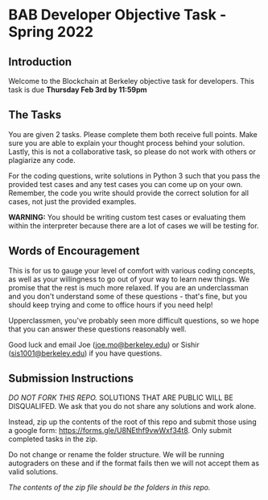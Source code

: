 # BAB Developer Objective Task - Spring 2022

## Introduction

Welcome to the Blockchain at Berkeley objective task for developers. This task is due **Thursday Feb 3rd by 11:59pm**

## The Tasks

You are given 2 tasks. Please complete them both receive full points. Make sure you are able to explain your thought process behind your solution. Lastly, this is not a collaborative task, so please do not work with others or plagiarize any code.

For the coding questions, write solutions in Python 3 such that you pass the provided test cases and any test cases you can come up on your own. Remember, the code you write should provide the correct solution for all cases, not just the provided examples.

**WARNING:** You should be writing custom test cases or evaluating them within the interpreter because there are a lot of cases we will be testing for.

## Words of Encouragement

This is for us to gauge your level of comfort with various coding concepts, as well as your willingness to go out of your way to learn new things. We promise that the rest is much more relaxed. If you are an underclassman and you don't understand some of these questions - that's fine, but you should keep trying and come to office hours if you need help!

Upperclassmen, you've probably seen more difficult questions, so we hope that you can answer these questions reasonably well.

Good luck and email Joe (joe.mo@berkeley.edu) or Sishir (sis1001@berkeley.edu) if you have questions.

## Submission Instructions

_DO NOT FORK THIS REPO._ SOLUTIONS THAT ARE PUBLIC WILL BE DISQUALIFED. We ask that you do not share any solutions and work alone.

Instead, zip up the contents of the root of this repo and submit those using a google form: https://forms.gle/U8NEthf9vwWxf34t8. Only submit completed tasks in the zip.

Do not change or rename the folder structure. We will be running autograders on these and if the format fails then we will not accept them as valid solutions.

_The contents of the zip file should be the folders in this repo._
